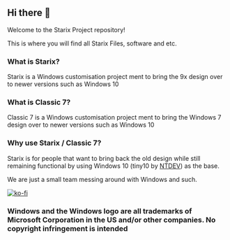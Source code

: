 ## Hi there 👋
Welcome to the Starix Project repository!

This is where you will find all Starix Files, software and etc.
### What is Starix?
Starix is a Windows customisation project ment to bring the 9x design over to newer versions such as Windows 10

### What is Classic 7?
Classic 7 is a Windows customisation project ment to bring the Windows 7 design over to newer versions such as Windows 10

### Why use Starix / Classic 7?
Starix is for people that want to bring back the old design while still remaining functional by using Windows 10 (tiny10 by [NTDEV](https://www.youtube.com/@NTDEV)) as the base.

We are just a small team messing around with Windows and such.

[![ko-fi](https://ko-fi.com/img/githubbutton_sm.svg)](https://ko-fi.com/B0B5USXNV)

### **Windows and the Windows logo are all trademarks of Microsoft Corporation in the US and/or other companies. No copyright infringement is intended**
